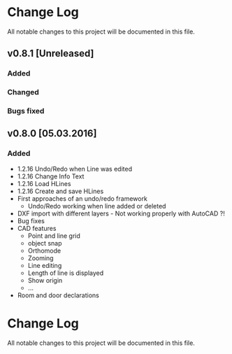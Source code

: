 # Change Log
All notable changes to this project will be documented in this file.

## v0.8.1 [Unreleased]

### Added

### Changed

### Bugs fixed

## v0.8.0 [05.03.2016]

### Added
- 1.2.16 Undo/Redo when Line was edited
- 1.2.16 Change Info Text
- 1.2.16 Load HLines
- 1.2.16 Create and save HLines
- First approaches of an undo/redo framework
	- Undo/Redo working when line added or deleted
- DXF import with different layers - Not working properly with AutoCAD ?! 
- Bug fixes
- CAD features
	- Point and line grid
	- object snap
	- Orthomode
	- Zooming 
	- Line editing
	- Length of line is displayed
	- Show origin
	- ...
- Room and door declarations
# Change Log
All notable changes to this project will be documented in this file.



